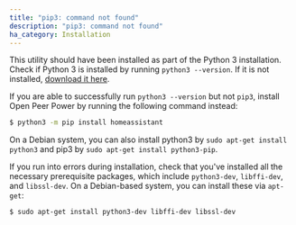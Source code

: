 ```yaml
---
title: "pip3: command not found"
description: "pip3: command not found"
ha_category: Installation
---
```



This utility should have been installed as part of the Python 3 installation. Check if Python 3 is installed by running `python3 --version`. If it is not installed, [download it here](https://www.python.org/getit/).

If you are able to successfully run `python3 --version` but not `pip3`, install Open Peer Power by running the following command instead:

```bash
$ python3 -m pip install homeassistant
```

On a Debian system, you can also install python3 by `sudo apt-get install python3` and pip3 by `sudo apt-get install python3-pip`.

If you run into errors during installation, check that you've installed all the necessary prerequisite packages, which include `python3-dev`, `libffi-dev`, and `libssl-dev`. On a Debian-based system, you can install these via `apt-get`:

```bash
$ sudo apt-get install python3-dev libffi-dev libssl-dev
```
